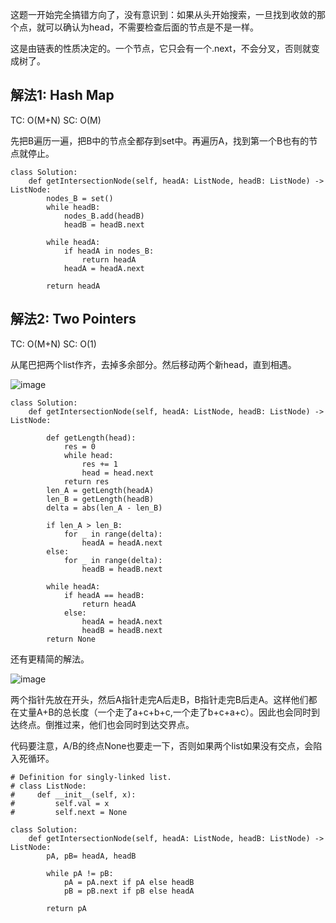 这题一开始完全搞错方向了，没有意识到：如果从头开始搜索，一旦找到收敛的那个点，就可以确认为head，不需要检查后面的节点是不是一样。

这是由链表的性质决定的。一个节点，它只会有一个.next，不会分叉，否则就变成树了。


## 解法1: Hash Map
TC: O(M+N)  SC: O(M)

先把B遍历一遍，把B中的节点全都存到set中。再遍历A，找到第一个B也有的节点就停止。

```
class Solution:
    def getIntersectionNode(self, headA: ListNode, headB: ListNode) -> ListNode:
        nodes_B = set()
        while headB:
            nodes_B.add(headB)
            headB = headB.next
            
        while headA:
            if headA in nodes_B:
                return headA
            headA = headA.next
            
        return headA
```

## 解法2: Two Pointers
TC: O(M+N)  SC: O(1)

从尾巴把两个list作齐，去掉多余部分。然后移动两个新head，直到相遇。

![image](https://user-images.githubusercontent.com/43141076/126877959-4ef2966c-14a7-45c0-8f2e-3190487b1a15.png)

```
class Solution:
    def getIntersectionNode(self, headA: ListNode, headB: ListNode) -> ListNode:

        def getLength(head):
            res = 0
            while head:
                res += 1
                head = head.next
            return res
        len_A = getLength(headA)
        len_B = getLength(headB)
        delta = abs(len_A - len_B)
        
        if len_A > len_B:
            for _ in range(delta):
                headA = headA.next
        else:
            for _ in range(delta):
                headB = headB.next
        
        while headA:
            if headA == headB:
                return headA
            else:
                headA = headA.next
                headB = headB.next
        return None
```

还有更精简的解法。

![image](https://user-images.githubusercontent.com/43141076/126878442-06e274f0-c0f0-47a8-9e45-1d1318cb0207.png)

两个指针先放在开头，然后A指针走完A后走B，B指针走完B后走A。这样他们都在丈量A+B的总长度（一个走了a+c+b+c,一个走了b+c+a+c）。因此也会同时到达终点。倒推过来，他们也会同时到达交界点。

代码要注意，A/B的终点None也要走一下，否则如果两个list如果没有交点，会陷入死循环。
```
# Definition for singly-linked list.
# class ListNode:
#     def __init__(self, x):
#         self.val = x
#         self.next = None

class Solution:
    def getIntersectionNode(self, headA: ListNode, headB: ListNode) -> ListNode:
        pA, pB= headA, headB
        
        while pA != pB:
            pA = pA.next if pA else headB
            pB = pB.next if pB else headA
            
        return pA
```

